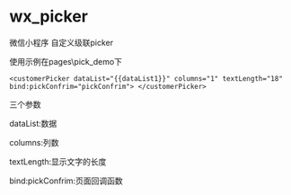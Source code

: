 # wx_picker
微信小程序 自定义级联picker

使用示例在pages\pick_demo下


`<customerPicker dataList="{{dataList1}}" columns="1" textLength="18" bind:pickConfrim="pickConfrim">
</customerPicker>`


三个参数

dataList:数据

columns:列数

textLength:显示文字的长度

bind:pickConfrim:页面回调函数
